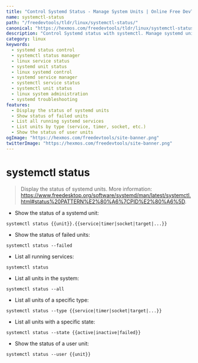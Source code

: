 ```yaml
---
title: "Control Systemd Status - Manage System Units | Online Free DevTools by Hexmos"
name: systemctl-status
path: "/freedevtools/tldr/linux/systemctl-status/"
canonical: "https://hexmos.com/freedevtools/tldr/linux/systemctl-status/"
description: "Control Systemd status with systemctl. Manage systemd units and services, check status, and diagnose issues easily. Free online tool, no registration required."
category: linux
keywords:
  - systemd status control
  - systemctl status manager
  - linux service status
  - systemd unit status
  - linux systemd control
  - systemd service manager
  - systemctl service status
  - systemctl unit status
  - linux system administration
  - systemd troubleshooting
features:
  - Display the status of systemd units
  - Show status of failed units
  - List all running systemd services
  - List units by type (service, timer, socket, etc.)
  - Show the status of user units
ogImage: "https://hexmos.com/freedevtools/site-banner.png"
twitterImage: "https://hexmos.com/freedevtools/site-banner.png"
---
```


# systemctl status

> Display the status of systemd units.
> More information: <https://www.freedesktop.org/software/systemd/man/latest/systemctl.html#status%20PATTERN%E2%80%A6%7CPID%E2%80%A6%5D>.

- Show the status of a systemd unit:

`systemctl status {{unit}}.{{service|timer|socket|target|...}}`

- Show the status of failed units:

`systemctl status --failed`

- List all running services:

`systemctl status`

- List all units in the system:

`systemctl status --all`

- List all units of a specific type:

`systemctl status --type {{service|timer|socket|target|...}}`

- List all units with a specific state:

`systemctl status --state {{active|inactive|failed}}`

- Show the status of a user unit:

`systemctl status --user {{unit}}`

